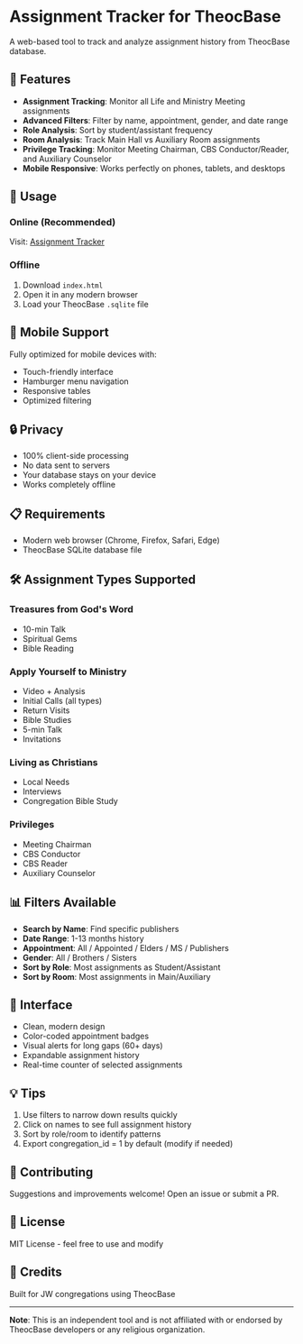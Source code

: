
# Assignment Tracker for TheocBase

A web-based tool to track and analyze assignment history from TheocBase database.

## 🌟 Features

- **Assignment Tracking**: Monitor all Life and Ministry Meeting assignments
- **Advanced Filters**: Filter by name, appointment, gender, and date range
- **Role Analysis**: Sort by student/assistant frequency
- **Room Analysis**: Track Main Hall vs Auxiliary Room assignments
- **Privilege Tracking**: Monitor Meeting Chairman, CBS Conductor/Reader, and Auxiliary Counselor
- **Mobile Responsive**: Works perfectly on phones, tablets, and desktops

## 🚀 Usage

### Online (Recommended)
Visit: [Assignment Tracker](https://your-username.github.io/assignment-tracker-theocbase/)

### Offline
1. Download `index.html`
2. Open it in any modern browser
3. Load your TheocBase `.sqlite` file

## 📱 Mobile Support

Fully optimized for mobile devices with:
- Touch-friendly interface
- Hamburger menu navigation
- Responsive tables
- Optimized filtering

## 🔒 Privacy

- 100% client-side processing
- No data sent to servers
- Your database stays on your device
- Works completely offline

## 📋 Requirements

- Modern web browser (Chrome, Firefox, Safari, Edge)
- TheocBase SQLite database file

## 🛠️ Assignment Types Supported

### Treasures from God's Word
- 10-min Talk
- Spiritual Gems
- Bible Reading

### Apply Yourself to Ministry
- Video + Analysis
- Initial Calls (all types)
- Return Visits
- Bible Studies
- 5-min Talk
- Invitations

### Living as Christians
- Local Needs
- Interviews
- Congregation Bible Study

### Privileges
- Meeting Chairman
- CBS Conductor
- CBS Reader
- Auxiliary Counselor

## 📊 Filters Available

- **Search by Name**: Find specific publishers
- **Date Range**: 1-13 months history
- **Appointment**: All / Appointed / Elders / MS / Publishers
- **Gender**: All / Brothers / Sisters
- **Sort by Role**: Most assignments as Student/Assistant
- **Sort by Room**: Most assignments in Main/Auxiliary

## 🎨 Interface

- Clean, modern design
- Color-coded appointment badges
- Visual alerts for long gaps (60+ days)
- Expandable assignment history
- Real-time counter of selected assignments

## 💡 Tips

1. Use filters to narrow down results quickly
2. Click on names to see full assignment history
3. Sort by role/room to identify patterns
4. Export congregation_id = 1 by default (modify if needed)

## 🤝 Contributing

Suggestions and improvements welcome! Open an issue or submit a PR.

## 📄 License

MIT License - feel free to use and modify

## 🙏 Credits

Built for JW congregations using TheocBase

---

**Note**: This is an independent tool and is not affiliated with or endorsed by TheocBase developers or any religious organization.
